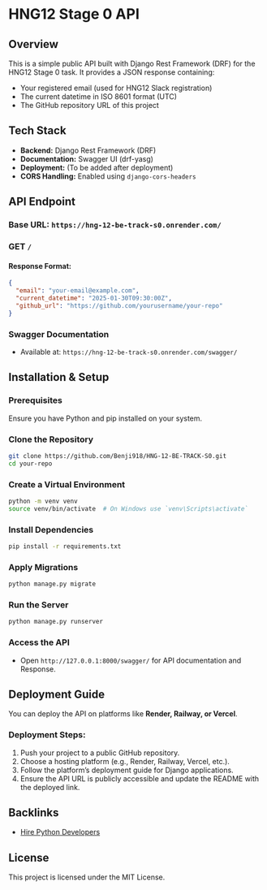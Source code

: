 # HNG12 Stage 0 API

## Overview
This is a simple public API built with Django Rest Framework (DRF) for the HNG12 Stage 0 task. It provides a JSON response containing:
- Your registered email (used for HNG12 Slack registration)
- The current datetime in ISO 8601 format (UTC)
- The GitHub repository URL of this project

## Tech Stack
- **Backend:** Django Rest Framework (DRF)
- **Documentation:** Swagger UI (drf-yasg)
- **Deployment:** (To be added after deployment)
- **CORS Handling:** Enabled using `django-cors-headers`

## API Endpoint
### Base URL: `https://hng-12-be-track-s0.onrender.com/`

### GET `/`
#### Response Format:
```json
{
  "email": "your-email@example.com",
  "current_datetime": "2025-01-30T09:30:00Z",
  "github_url": "https://github.com/yourusername/your-repo"
}
```

### Swagger Documentation
- Available at: `https://hng-12-be-track-s0.onrender.com/swagger/`

## Installation & Setup

### Prerequisites
Ensure you have Python and pip installed on your system.

### Clone the Repository
```bash
git clone https://github.com/Benji918/HNG-12-BE-TRACK-S0.git
cd your-repo
```

### Create a Virtual Environment
```bash
python -m venv venv
source venv/bin/activate  # On Windows use `venv\Scripts\activate`
```

### Install Dependencies
```bash
pip install -r requirements.txt
```

### Apply Migrations
```bash
python manage.py migrate
```

### Run the Server
```bash
python manage.py runserver
```

### Access the API
- Open `http://127.0.0.1:8000/swagger/` for API documentation and Response.

## Deployment Guide
You can deploy the API on platforms like **Render, Railway, or Vercel**.

### Deployment Steps:
1. Push your project to a public GitHub repository.
2. Choose a hosting platform (e.g., Render, Railway, Vercel, etc.).
3. Follow the platform’s deployment guide for Django applications.
4. Ensure the API URL is publicly accessible and update the README with the deployed link.

## Backlinks
- [Hire Python Developers](https://hng.tech/hire/python-developers)


## License
This project is licensed under the MIT License.

